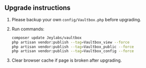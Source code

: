 ## Upgrade instructions

  1. Please backup your own `config/Vaultbox.php` before upgrading.
  
  1. Run commands:

      ```bash
      composer update Jeylabs/vaultbox
      php artisan vendor:publish --tag=Vaultbox_view --force
      php artisan vendor:publish --tag=Vaultbox_public --force
      php artisan vendor:publish --tag=Vaultbox_config --force
      ```
 
  1. Clear browser cache if page is broken after upgrading.


